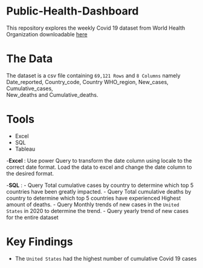 # Public-Health-Dashboard
This repository explores the weekly Covid 19 dataset from World Health Organization downloadable [here](WHO-COVID-19-global-data.csv)

# The Data
The dataset is a csv file containing `69,121 Rows` and `8 Columns` namely Date_reported,	Country_code,	Country	WHO_region,	New_cases,	Cumulative_cases,	
New_deaths and Cumulative_deaths.

# Tools
- Excel
- SQL
- Tableau

-**Excel** : Use power Query to transform the date column using locale to the correct date format.
            Load the data to excel and change the date column to the desired format.
            
-**SQL** : - Query Total cumulative cases by country to determine which  top 5 countries have been greatly impacted.
           - Query Total cumulative deaths by country to determine which top 5 countries have experienced Highest amount of deaths.
           - Query Monthly trends of new cases in the `United States` in 2020 to determine the trend.
           - Query yearly trend of new cases for the entire dataset
            
# Key Findings
- The `United States` had the highest number of cumulative Covid 19 cases
